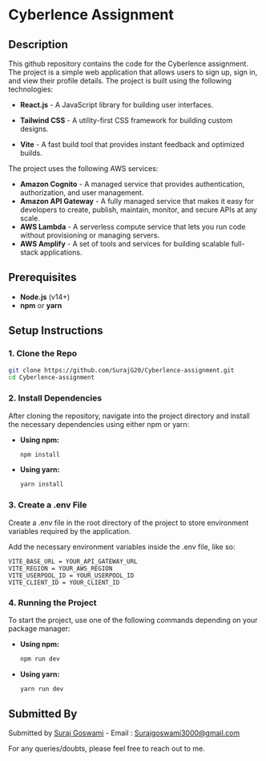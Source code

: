 # Cyberlence Assignment

## Description

This github repository contains the code for the Cyberlence assignment. The project is a simple web application that allows users to sign up, sign in, and view their profile details. The project is built using the following technologies:

- **React.js** - A JavaScript library for building user interfaces.

- **Tailwind CSS** - A utility-first CSS framework for building custom designs.
- **Vite** - A fast build tool that provides instant feedback and optimized builds.

The project uses the following AWS services:

- **Amazon Cognito** - A managed service that provides authentication, authorization, and user management.
- **Amazon API Gateway** - A fully managed service that makes it easy for developers to create, publish, maintain, monitor, and secure APIs at any scale.
- **AWS Lambda** - A serverless compute service that lets you run code without provisioning or managing servers.
- **AWS Amplify** - A set of tools and services for building scalable full-stack applications.

## Prerequisites

- **Node.js** (v14+)
- **npm** or **yarn**

## Setup Instructions

### 1. Clone the Repo

```bash
git clone https://github.com/SurajG20/Cyberlence-assignment.git
cd Cyberlence-assignment
```

### 2. Install Dependencies

After cloning the repository, navigate into the project directory and install the necessary dependencies using either npm or yarn:

- **Using npm:**

  ```bash
  npm install
  ```

- **Using yarn:**
  ```bash
  yarn install
  ```

### 3. Create a .env File

Create a .env file in the root directory of the project to store environment variables required by the application.

Add the necessary environment variables inside the .env file, like so:

```
VITE_BASE_URL = YOUR_API_GATEWAY_URL
VITE_REGION = YOUR_AWS_REGION
VITE_USERPOOL_ID = YOUR_USERPOOL_ID
VITE_CLIENT_ID = YOUR_CLIENT_ID

```

### 4. Running the Project

To start the project, use one of the following commands depending on your package manager:

- **Using npm:**

  ```bash
  npm run dev
  ```

- **Using yarn:**
  ```bash
  yarn run dev
  ```

## Submitted By

Submitted by [Suraj Goswami](https://github.com/SurajG20) - Email : Surajgoswami3000@gmail.com

For any queries/doubts, please feel free to reach out to me.
